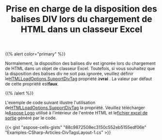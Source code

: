 ﻿---
title: Prise en charge de la disposition des balises DIV lors du chargement de HTML dans un classeur Excel
type: docs
weight: 50
url: /fr/net/support-the-layout-of-div-tags-while-loading-html-to-excel-workbook/
---
{{% alert color="primary" %}} 

Normalement, la disposition des balises div est ignorée lors du chargement de HTML dans un objet de classeur Excel. Toutefois, si vous souhaitez que la disposition des balises div ne soit pas ignorée, veuillez définir le[HTMLLoadOptions.SupportDivTag](https://reference.aspose.com/cells/net/aspose.cells/htmlloadoptions/properties/supportdivtag) propriété à**vrai** . La valeur par défaut de cette propriété est**faux**.

{{% /alert %}} 

 L'exemple de code suivant illustre l'utilisation de[HTMLLoadOptions.SupportDivTag](https://reference.aspose.com/cells/net/aspose.cells/htmlloadoptions/properties/supportdivtag) la propriété. Veuillez télécharger le[Aspose Logo](5115218.png) utilisé à l'intérieur de l'entrée HTML et le[fichier excel de sortie](5115220.xlsx) généré par le code.



{{< gist "aspose-cells-gists" "88c9872508ec3150c552eb5155edf06e" "Examples-CSharp-Articles-DivTagsLayout-1.cs" >}}
